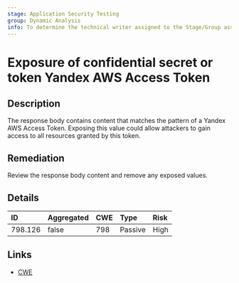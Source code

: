 ```yaml
---
stage: Application Security Testing
group: Dynamic Analysis
info: To determine the technical writer assigned to the Stage/Group associated with this page, see https://handbook.gitlab.com/handbook/product/ux/technical-writing/#assignments
---
```


# Exposure of confidential secret or token Yandex AWS Access Token

## Description

The response body contains content that matches the pattern of a Yandex AWS Access Token.
Exposing this value could allow attackers to gain access to all resources granted by this token.

## Remediation

Review the response body content and remove any exposed values.

## Details

| ID | Aggregated | CWE | Type | Risk |
|:---|:--------|:--------|:--------|:--------|
| 798.126 | false | 798 | Passive | High |

## Links

- [CWE](https://cwe.mitre.org/data/definitions/798.html)
